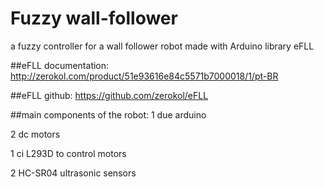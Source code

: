 Fuzzy wall-follower
==================
a fuzzy controller for a wall follower robot made ​​with Arduino library eFLL 

##eFLL documentation:
http://zerokol.com/product/51e93616e84c5571b7000018/1/pt-BR

##eFLL github:
https://github.com/zerokol/eFLL

##main components of the robot: 
1 due arduino

2 dc motors

1 ci L293D to control motors

2 HC-SR04 ultrasonic sensors

